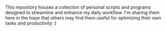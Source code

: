 This repository houses a collection of personal scripts and programs designed to streamline and enhance my daily workflow.
I'm sharing them here in the hope that others may find them useful for optimizing their own tasks and productivity :)
